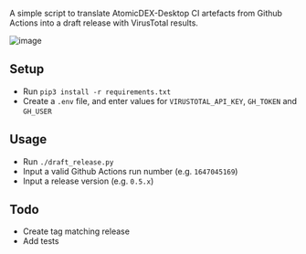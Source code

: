 A simple script to translate AtomicDEX-Desktop CI artefacts from Github Actions into a draft release with VirusTotal results.

![image](https://user-images.githubusercontent.com/35845239/148229576-738c2b62-65c0-46fc-b969-fd9aa21d5967.png)

## Setup

- Run `pip3 install -r requirements.txt`
- Create a `.env` file, and enter values for `VIRUSTOTAL_API_KEY`, `GH_TOKEN` and `GH_USER`

## Usage

- Run `./draft_release.py`
- Input a valid Github Actions run number (e.g. `1647045169`)
- Input a release version (e.g. `0.5.x`)


## Todo

- Create tag matching release
- Add tests
